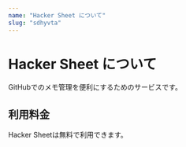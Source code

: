 ```yaml
---
name: "Hacker Sheet について"
slug: "sdhyvta"
---
```


# Hacker Sheet について

GitHubでのメモ管理を便利にするためのサービスです。

## 利用料金

Hacker Sheetは無料で利用できます。
